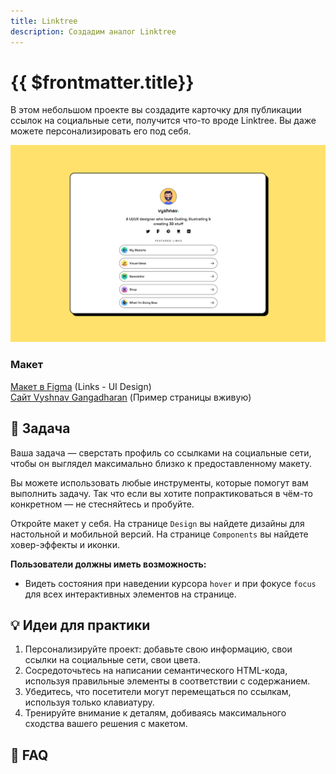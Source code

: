 ```yaml
---
title: Linktree
description: Создадим аналог Linktree
---
```


# {{ $frontmatter.title}}

<ChallengesBadges type="html" />
<ChallengesBadges type="css" />

В этом небольшом проекте вы создадите карточку для публикации ссылок на социальные сети, получится что-то вроде Linktree. Вы даже можете персонализировать его под себя.

![Linktree](./hero.png)

### Макет

[Макет в Figma](https://www.figma.com/community/file/1140170887273934289/links-ui-design) (Links - UI Design)  
[Сайт Vyshnav Gangadharan](https://links.vyshnav.xyz/) (Пример страницы вживую)

## 📝 Задача

Ваша задача — сверстать профиль со ссылками на социальные сети, чтобы он выглядел максимально близко к предоставленному макету.

Вы можете использовать любые инструменты, которые помогут вам выполнить задачу. Так что если вы хотите попрактиковаться в чём-то конкретном — не стесняйтесь и пробуйте.

Откройте макет у себя. На странице `Design` вы найдете дизайны для настольной и мобильной версий. На странице `Components` вы найдете ховер-эффекты и иконки.

**Пользователи должны иметь возможность:**

- Видеть состояния при наведении курсора `hover` и при фокусе `focus` для всех интерактивных элементов на странице.

## 💡 Идеи для практики

1. Персонализируйте проект: добавьте свою информацию, свои ссылки на социальные сети, свои цвета.
2. Сосредоточьтесь на написании семантического HTML-кода, используя правильные элементы в соответствии с содержанием.
3. Убедитесь, что посетители могут перемещаться по ссылкам, используя только клавиатуру.
4. Тренируйте внимание к деталям, добиваясь максимального сходства вашего решения с макетом.

## 🤔 FAQ

<ChallengesAccordion />
